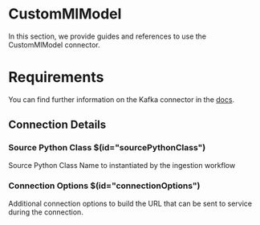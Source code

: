 # CustomMlModel

In this section, we provide guides and references to use the CustomMlModel connector.

# Requirements
<!-- to be updated -->
You can find further information on the Kafka connector in the [docs](https://docs.open-metadata.org/connectors/mlmodel/custommlmodel).

## Connection Details

### Source Python Class $(id="sourcePythonClass")

Source Python Class Name to instantiated by the ingestion workflow
<!-- sourcePythonClass to be updated -->

### Connection Options $(id="connectionOptions")

Additional connection options to build the URL that can be sent to service during the connection.
<!-- connectionOptions to be updated -->

